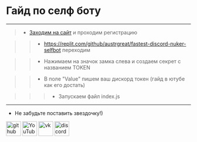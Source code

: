 # Гайд по селф боту
---
>* [Заходим на сайт](https://replit.com/) и проходим регистрацию

>>* https://replit.com/github/austrgreat/fastest-discord-nuker-selfbot переходим

>>* Нажимаем на значок замка слева и создаем секрет с названием TOKEN

>>* В поле "Value" пишем ваш дискорд токен (гайд в ютубе как его достать)

>>>* Запускаем файл index.js
---
* Не забудьте поставить звездочку!)

[<img src='https://cdn.jsdelivr.net/npm/simple-icons@3.0.1/icons/github.svg' alt='github' height='40'>](https://github.com/deanoner)  [<img src='https://cdn.jsdelivr.net/npm/simple-icons@3.0.1/icons/youtube.svg' alt='YouTube' height='40'>](https://www.youtube.com/channel/UCVfokVmGsHVSdyQCL_hGJ_A)  [<img src='https://cdn.jsdelivr.net/npm/simple-icons@3.0.1/icons/vk.svg' alt='vk' height='40'>](https://vk.com/g3ran)  [<img src='https://cdn.jsdelivr.net/npm/simple-icons@3.0.1/icons/discord.svg' alt='discord' height='40'>](https://discord.gg/dHdYXDmzZA)  

